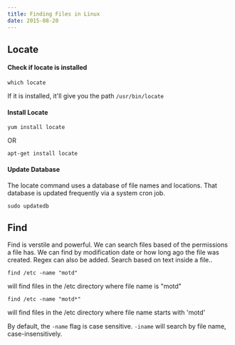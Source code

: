 ```yaml
---
title: Finding Files in Linux
date: 2015-08-20
---
```


## Locate

#### Check if locate is installed

	which locate

If it is installed, it'll give you the path `/usr/bin/locate`

#### Install Locate

	yum install locate

OR

	apt-get install locate


#### Update Database

The locate command uses a database of file names and locations. That database is updated frequently via a system cron job.

	sudo updatedb

## Find

Find is verstile and powerful. We can search files based of the permissions a file has. We can find by modification date or how long ago the file was created. Regex can also be added. Search based on text inside a file..

	find /etc -name "motd"

will find files in the /etc directory where file name is "motd"

	find /etc -name "motd*"

will find files in the /etc directory where file name starts with 'motd'

By default, the `-name` flag is case sensitive. `-iname` will search by file name, case-insensitively.
